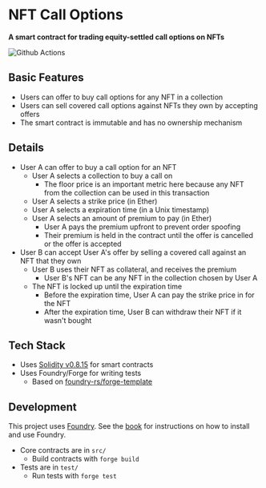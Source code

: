 # NFT Call Options
**A smart contract for trading equity-settled call options on NFTs**

![Github Actions](https://github.com/tripplyons/nft-call-options/workflows/CI/badge.svg)

## Basic Features

- Users can offer to buy call options for any NFT in a collection
- Users can sell covered call options against NFTs they own by accepting offers
- The smart contract is immutable and has no ownership mechanism

## Details

- User A can offer to buy a call option for an NFT
  - User A selects a collection to buy a call on
    - The floor price is an important metric here because any NFT from the collection can be used in this transaction
  - User A selects a strike price (in Ether)
  - User A selects a expiration time (in a Unix timestamp)
  - User A selects an amount of premium to pay (in Ether)
    - User A pays the premium upfront to prevent order spoofing
    - Their premium is held in the contract until the offer is cancelled or the offer is accepted
- User B can accept User A's offer by selling a covered call against an NFT that they own
  - User B uses their NFT as collateral, and receives the premium
    - User B's NFT can be any NFT in the collection chosen by User A
  - The NFT is locked up until the expiration time
    - Before the expiration time, User A can pay the strike price in for the NFT
    - After the expiration time, User B can withdraw their NFT if it wasn't bought

## Tech Stack

- Uses [Solidity v0.8.15](https://docs.soliditylang.org/en/v0.8.15/index.html) for smart contracts
- Uses Foundry/Forge for writing tests
  - Based on [foundry-rs/forge-template](https://github.com/foundry-rs/forge-template)

## Development

This project uses [Foundry](https://getfoundry.sh). See the [book](https://book.getfoundry.sh/getting-started/installation.html) for instructions on how to install and use Foundry.

- Core contracts are in `src/`
  - Build contracts with `forge build`
- Tests are in `test/`
  - Run tests with `forge test`
